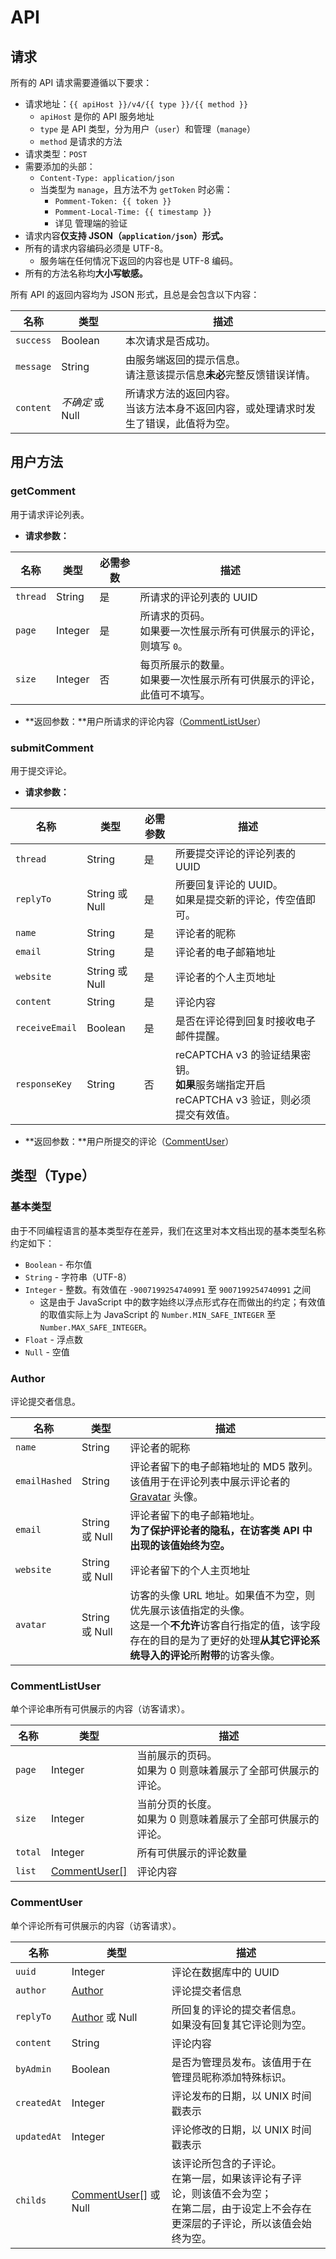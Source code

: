 # API

## 请求

所有的 API 请求需要遵循以下要求：

- 请求地址：`{{ apiHost }}/v4/{{ type }}/{{ method }}`
  - `apiHost` 是你的 API 服务地址
  - `type` 是 API 类型，分为用户（`user`）和管理（`manage`）
  - `method` 是请求的方法
- 请求类型：`POST`
- 需要添加的头部：
  - `Content-Type: application/json`
  - 当类型为 `manage`，且方法不为 `getToken` 时必需：
    - `Pomment-Token: {{ token }}`
    - `Pomment-Local-Time: {{ timestamp }}`
    - 详见 管理端的验证
- 请求内容**仅支持 JSON（`application/json`）形式。**
- 所有的请求内容编码必须是 UTF-8。
  - 服务端在任何情况下返回的内容也是 UTF-8 编码。
- 所有的方法名称均**大小写敏感。**

所有 API 的返回内容均为 JSON 形式，且总是会包含以下内容：

| 名称 | 类型 | 描述 |
| - | - | - |
| `success` | Boolean | 本次请求是否成功。 |
| `message` | String | 由服务端返回的提示信息。<br>请注意该提示信息**未必**完整反馈错误详情。 |
| `content` | *不确定* 或 Null | 所请求方法的返回内容。<br>当该方法本身不返回内容，或处理请求时发生了错误，此值将为空。 |

## 用户方法

### getComment

用于请求评论列表。

- **请求参数：**

| 名称 | 类型 | 必需参数 | 描述 |
| - | - | - | - |
| `thread` | String | 是 | 所请求的评论列表的 UUID |
| `page` | Integer | 是 | 所请求的页码。<br>如果要一次性展示所有可供展示的评论，则填写 `0`。 |
| `size` | Integer | 否 | 每页所展示的数量。<br>如果要一次性展示所有可供展示的评论，此值可不填写。 |

- **返回参数：**用户所请求的评论内容（[CommentListUser](#commentlistuser)）

### submitComment

用于提交评论。

- **请求参数：**

| 名称 | 类型 | 必需参数 | 描述 |
| - | - | - | - |
| `thread` | String | 是 | 所要提交评论的评论列表的 UUID |
| `replyTo` | String 或 Null | 是 | 所要回复评论的 UUID。<br>如果是提交新的评论，传空值即可。 |
| `name` | String | 是 | 评论者的昵称 | 
| `email` | String | 是 | 评论者的电子邮箱地址 |
| `website` | String 或 Null | 是 | 评论者的个人主页地址 |
| `content` | String | 是 | 评论内容 |
| `receiveEmail` | Boolean | 是 | 是否在评论得到回复时接收电子邮件提醒。 |
| `responseKey` | String | 否 | reCAPTCHA v3 的验证结果密钥。<br>**如果**服务端指定开启 reCAPTCHA v3 验证，则必须提交有效值。 |

- **返回参数：**用户所提交的评论（[CommentUser](#commentuser)）

## 类型（Type）

### 基本类型

由于不同编程语言的基本类型存在差异，我们在这里对本文档出现的基本类型名称约定如下：

- `Boolean` - 布尔值
- `String` - 字符串（UTF-8）
- `Integer` - 整数。有效值在 `-9007199254740991` 至 `9007199254740991` 之间
  - 这是由于 JavaScript 中的数字始终以浮点形式存在而做出的约定；有效值的取值实际上为 JavaScript 的 `Number.MIN_SAFE_INTEGER` 至 `Number.MAX_SAFE_INTEGER`。
- `Float` - 浮点数
- `Null` - 空值

### Author

评论提交者信息。

| 名称 | 类型 | 描述 |
| - | - | - |
| `name` | String | 评论者的昵称 | 
| `emailHashed` | String | 评论者留下的电子邮箱地址的 MD5 散列。<br>该值用于在评论列表中展示评论者的 [Gravatar](https://gravatar.com/) 头像。 |
| `email` | String 或 Null | 评论者留下的电子邮箱地址。<br>**为了保护评论者的隐私，在访客类 API 中出现的该值始终为空。** |
| `website` | String 或 Null | 评论者留下的个人主页地址 |
| `avatar` | String 或 Null | 访客的头像 URL 地址。如果值不为空，则优先展示该值指定的头像。<br>这是一个**不允许**访客自行指定的值，该字段存在的目的是为了更好的处理**从其它评论系统导入的评论**所**附带**的访客头像。 |

### CommentListUser

单个评论串所有可供展示的内容（访客请求）。

| 名称 | 类型 | 描述 |
| - | - | - |
| `page` | Integer | 当前展示的页码。<br>如果为 0 则意味着展示了全部可供展示的评论。 |
| `size` | Integer | 当前分页的长度。<br>如果为 0 则意味着展示了全部可供展示的评论。 |
| `total` | Integer | 所有可供展示的评论数量 |
| `list` | [CommentUser[]](#commentuser) | 评论内容 |

### CommentUser

单个评论所有可供展示的内容（访客请求）。

| 名称 | 类型 | 描述 |
| - | - | - |
| `uuid` | Integer | 评论在数据库中的 UUID |
| `author` | [Author](#author) | 评论提交者信息 |
| `replyTo` | [Author](#author) 或 Null | 所回复的评论的提交者信息。<br>如果没有回复其它评论则为空。 |
| `content` | String | 评论内容 |
| `byAdmin` | Boolean | 是否为管理员发布。该值用于在管理员昵称添加特殊标识。 |
| `createdAt` | Integer | 评论发布的日期，以 UNIX 时间戳表示 |
| `updatedAt` | Integer | 评论修改的日期，以 UNIX 时间戳表示 |
| `childs` | [CommentUser[]](#commentuser) 或 Null | 该评论所包含的子评论。<br>在第一层，如果该评论有子评论，则该值不会为空；<br>在第二层，由于设定上不会存在更深层的子评论，所以该值会始终为空。 |
